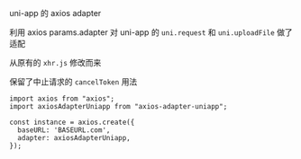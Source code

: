uni-app 的 axios adapter

利用 axios params.adapter 对 uni-app 的 `uni.request` 和 `uni.uploadFile` 做了适配

从原有的 `xhr.js` 修改而来

保留了中止请求的 `cancelToken` 用法

```
import axios from "axios";
import axiosAdapterUniapp from "axios-adapter-uniapp";

const instance = axios.create({
  baseURL: 'BASEURL.com',
  adapter: axiosAdapterUniapp,
});
```

